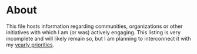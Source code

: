 # About

This file hosts information regarding communities, organizations or other initiatives with which I am (or was) actively engaging. This listing is very incomplete and will likely remain so, but I am planning to interconnect it with my [yearly priorities](../new-year-resolutions).
